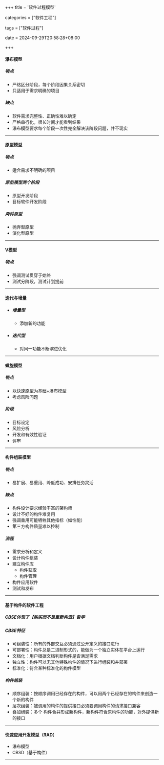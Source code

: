 +++
title = '软件过程模型'

categories = ["软件工程"]

tags = ["软件过程"]

date = 2024-09-29T20:58:28+08:00

+++



#### 瀑布模型

##### 特点

- 严格区分阶段，每个阶段因果关系密切
- 只适用于需求明确的项目

##### 缺点

- 软件需求完整性、正确性难以确定
- 严格串行化，很长时间才能看到结果
- 瀑布模型要求每个阶段一次性完全解决该阶段问题，并不现实



---



#### 原型模型

##### 特点

- 适合需求不明确的项目

##### 原型模型两个阶段

- 原型开发阶段
- 目标软件开发阶段

##### 两种原型

- 抛弃型原型
- 演化型原型





---




#### V模型

##### 特点

- 强调测试贯穿于始终
- 测试分阶段，测试计划提前





---




#### 迭代与增量

- ##### 增量型

  - 添加新的功能

- ##### 迭代型

  - 对同一功能不断演进优化



---




#### 螺旋模型

##### 特点

- 以快速原型为基础+瀑布模型
- 考虑风险问题

##### 阶段

- 目标设定
- 风险分析
- 开发和有效性验证
- 评审



---




#### 构件组装模型

##### 特点

- 易扩展、易重用、降低成功、安排任务灵活

##### 缺点

- 构件设计要求经验丰富的架构师
- 设计不好的构件难复用
- 强调重用可能牺牲其他指标（如性能）
- 第三方构件质量难以控制

##### 流程

- 需求分析和定义
- 设计构件组装
- 建立构件库
  - 构件获取
  - 构件管理 
- 构件应用软件
- 测试和发布



---




#### 基于构件的软件工程

##### CBSE体现了【购买而不是重新构造】哲学

##### CBSE特征

- 可组装性：所有的外部交互必须通过公开定义的接口进行
- 可部署性：构件总是二进制形式的，能做为一个独立实体在平台上运行
- 文档化：用户根据文档判断构件是否满足需求
- 独立性：构件可以无其他特殊构件的情况下进行组装和并部署
- 标准化：符合某种标准化的构件模型



##### 构件组装

- 顺序组装：按顺序调用已经存在的构件，可以用两个已经存在的构件来创造一个新的构件
- 层次组装：被调用的构件的提供接口必须要调用构件的请求接口兼容
- 叠加组装：多个 构件合并形成新构件，新构件符合原构件的功能，对外提供新的接口



---




#### 快速应用开发模型（RAD）

- 瀑布模型
- CBSD（基于构件）



---



​	
